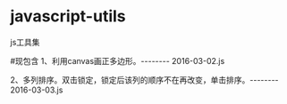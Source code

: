 # javascript-utils

js工具集

#现包含
1、利用canvas画正多边形。-------- 2016-03-02.js

2、多列排序。双击锁定，锁定后该列的顺序不在再改变，单击排序。-------- 2016-03-03.js
